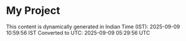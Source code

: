 # My Project

This content is dynamically generated in Indian Time (IST): 2025-09-09 10:59:56 IST
Converted to UTC: 2025-09-09 05:29:56 UTC

